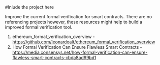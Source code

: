 #Inlude the project here

Improve the current formal verification for smart contracts. There are no referencing projects however, these resources might help to build a improved formal verification tool.

1. ethereum_formal_verification_overview - https://github.com/leonardoalt/ethereum_formal_verification_overview
2. How Formal Verification Can Ensure Flawless Smart Contracts - https://media.consensys.net/how-formal-verification-can-ensure-flawless-smart-contracts-cbda8ad99bd1
